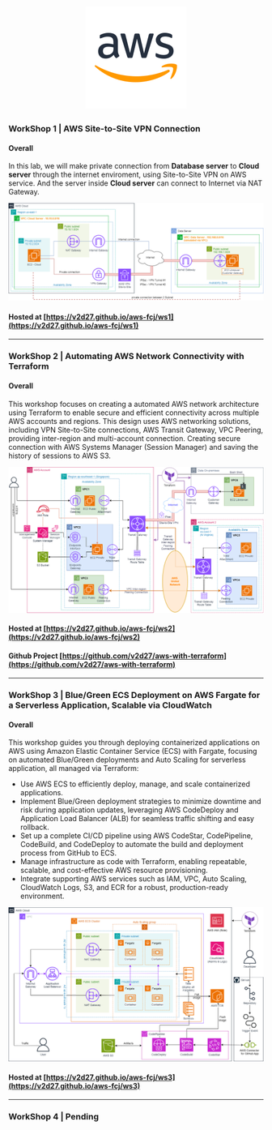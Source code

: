 <h1 align="center" style="color: blue;">
    <div align="center">
        <img src="https://raw.githubusercontent.com/v2d27/aws-fcj/refs/heads/main/ws1/static/images/sssss.png" title="Logo" style="max-width:100%;" width="200" />
    </div>
</h1>



### WorkShop 1 | AWS Site-to-Site VPN Connection

#### Overall
In this lab, we will make private connection from **Database server** to **Cloud server** through the internet enviroment, using Site-to-Site VPN on AWS service. And the server inside **Cloud server** can connect to Internet via NAT Gateway.

![intro](/ws1/static/images/1.introduce/intro-03.png)

#### Hosted at [https://v2d27.github.io/aws-fcj/ws1](https://v2d27.github.io/aws-fcj/ws1) 


---


### WorkShop 2 | Automating AWS Network Connectivity with Terraform

#### Overall
This workshop focuses on creating a automated AWS network architecture using Terraform to enable secure and efficient connectivity across multiple AWS accounts and regions. This design uses AWS networking solutions, including VPN Site-to-Site connections, AWS Transit Gateway, VPC Peering, providing inter-region and multi-account connection. Creating secure connection with AWS Systems Manager (Session Manager) and saving the history of sessions to AWS S3.

![intro](ws2/static/images/ws2.png)

#### Hosted at [https://v2d27.github.io/aws-fcj/ws2](https://v2d27.github.io/aws-fcj/ws2) 
#### Github Project [https://github.com/v2d27/aws-with-terraform](https://github.com/v2d27/aws-with-terraform) 


---


### WorkShop 3 | Blue/Green ECS Deployment on AWS Fargate for a Serverless Application, Scalable via CloudWatch

#### Overall

This workshop guides you through deploying containerized applications on AWS using Amazon Elastic Container Service (ECS) with Fargate, focusing on automated Blue/Green deployments and Auto Scaling for serverless application, all managed via Terraform:

- Use AWS ECS to efficiently deploy, manage, and scale containerized applications.
- Implement Blue/Green deployment strategies to minimize downtime and risk during application updates, leveraging AWS CodeDeploy and Application Load Balancer (ALB) for seamless traffic shifting and easy rollback.
- Set up a complete CI/CD pipeline using AWS CodeStar, CodePipeline, CodeBuild, and CodeDeploy to automate the build and deployment process from GitHub to ECS.
- Manage infrastructure as code with Terraform, enabling repeatable, scalable, and cost-effective AWS resource provisioning.
- Integrate supporting AWS services such as IAM, VPC, Auto Scaling, CloudWatch Logs, S3, and ECR for a robust, production-ready environment.


![intro](ws3/static/images/ws3.png)

#### Hosted at [https://v2d27.github.io/aws-fcj/ws3](https://v2d27.github.io/aws-fcj/ws3) 


---

### WorkShop 4 | Pending
